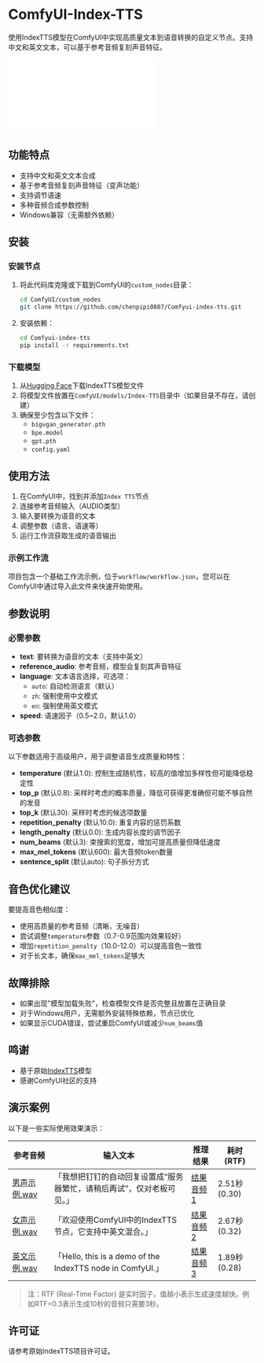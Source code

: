 # ComfyUI-Index-TTS

使用IndexTTS模型在ComfyUI中实现高质量文本到语音转换的自定义节点。支持中文和英文文本，可以基于参考音频复刻声音特征。

![示例工作流](workflow\workflow.json)

## 功能特点

- 支持中文和英文文本合成
- 基于参考音频复刻声音特征（变声功能）
- 支持调节语速
- 多种音频合成参数控制
- Windows兼容（无需额外依赖）

## 安装

### 安装节点

1. 将此代码库克隆或下载到ComfyUI的`custom_nodes`目录：

   ```bash
   cd ComfyUI/custom_nodes
   git clone https://github.com/chenpipi0807/Comfyui-index-tts.git
   ```

2. 安装依赖：

   ```bash
   cd Comfyui-index-tts
   pip install -r requirements.txt
   ```

### 下载模型

1. 从[Hugging Face](https://huggingface.co/IndexTeam/Index-TTS/tree/main)下载IndexTTS模型文件
2. 将模型文件放置在`ComfyUI/models/Index-TTS`目录中（如果目录不存在，请创建）
3. 确保至少包含以下文件：
   - `bigvgan_generator.pth`
   - `bpe.model`
   - `gpt.pth`
   - `config.yaml`

## 使用方法

1. 在ComfyUI中，找到并添加`Index TTS`节点
2. 连接参考音频输入（AUDIO类型）
3. 输入要转换为语音的文本
4. 调整参数（语言、语速等）
5. 运行工作流获取生成的语音输出

### 示例工作流

项目包含一个基础工作流示例，位于`workflow/workflow.json`，您可以在ComfyUI中通过导入此文件来快速开始使用。

## 参数说明

### 必需参数

- **text**: 要转换为语音的文本（支持中英文）
- **reference_audio**: 参考音频，模型会复刻其声音特征
- **language**: 文本语言选择，可选项：
  - `auto`: 自动检测语言（默认）
  - `zh`: 强制使用中文模式
  - `en`: 强制使用英文模式
- **speed**: 语速因子（0.5~2.0，默认1.0）

### 可选参数

以下参数适用于高级用户，用于调整语音生成质量和特性：

- **temperature** (默认1.0): 控制生成随机性，较高的值增加多样性但可能降低稳定性
- **top_p** (默认0.8): 采样时考虑的概率质量，降低可获得更准确但可能不够自然的发音
- **top_k** (默认30): 采样时考虑的候选项数量
- **repetition_penalty** (默认10.0): 重复内容的惩罚系数
- **length_penalty** (默认0.0): 生成内容长度的调节因子
- **num_beams** (默认3): 束搜索的宽度，增加可提高质量但降低速度
- **max_mel_tokens** (默认600): 最大音频token数量
- **sentence_split** (默认auto): 句子拆分方式

## 音色优化建议

要提高音色相似度：
- 使用高质量的参考音频（清晰、无噪音）
- 尝试调整`temperature`参数（0.7-0.9范围内效果较好）
- 增加`repetition_penalty`（10.0-12.0）可以提高音色一致性
- 对于长文本，确保`max_mel_tokens`足够大

## 故障排除

- 如果出现"模型加载失败"，检查模型文件是否完整且放置在正确目录
- 对于Windows用户，无需额外安装特殊依赖，节点已优化
- 如果显示CUDA错误，尝试重启ComfyUI或减少`num_beams`值

## 鸣谢

- 基于原始[IndexTTS](https://github.com/index-tts/index-tts)模型
- 感谢ComfyUI社区的支持

## 演示案例

以下是一些实际使用效果演示：

| 参考音频 | 输入文本 | 推理结果 | 耗时(RTF) |
|---------|---------|---------|----------|
| [男声示例.wav](c:\Users\ZYB\Downloads\indexTTS\周杰伦_.flac) | 「我想把钉钉的自动回复设置成“服务器繁忙，请稍后再试”，仅对老板可见。」 | [结果音频1](https://example.com/result1.wav) | 2.51秒 (0.30) |
| [女声示例.wav](c:\Users\ZYB\Downloads\indexTTS\杨幂.flac) | 「欢迎使用ComfyUI中的IndexTTS节点，它支持中英文混合。」 | [结果音频2](https://example.com/result2.wav) | 2.67秒 (0.32) |
| [英文示例.wav](c:\Users\ZYB\Downloads\indexTTS\奥巴马.flac) | 「Hello, this is a demo of the IndexTTS node in ComfyUI.」 | [结果音频3](https://example.com/result3.wav) | 1.89秒 (0.28) |

> 注：RTF (Real-Time Factor) 是实时因子，值越小表示生成速度越快。例如RTF=0.3表示生成10秒的音频只需要3秒。

## 许可证

请参考原始IndexTTS项目许可证。
